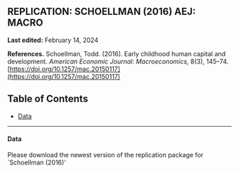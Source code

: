 ## REPLICATION: SCHOELLMAN (2016) AEJ: MACRO
**Last edited:** February 14, 2024

**References.** Schoellman, Todd. (2016). Early childhood human capital and development. _American Economic Journal: Macroeconomics,_ 8(3), 145–74. [https://doi.org/10.1257/mac.20150117](https://doi.org/10.1257/mac.20150117)

## Table of Contents
- [Data](#Data)

- - -
#### Data

Please download the newest version of the replication package for `Schoellman (2016)'
